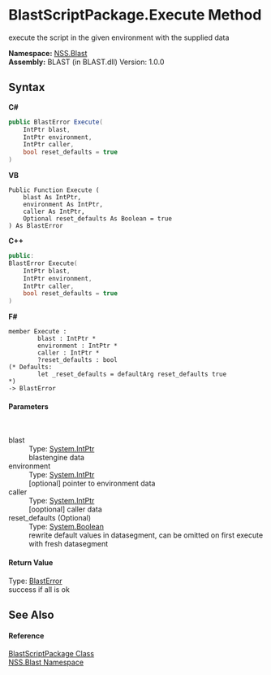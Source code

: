 # BlastScriptPackage.Execute Method 
 

execute the script in the given environment with the supplied data

**Namespace:**&nbsp;<a href="88b55311-4a89-0894-e27a-e157e443c7f7.md">NSS.Blast</a><br />**Assembly:**&nbsp;BLAST (in BLAST.dll) Version: 1.0.0

## Syntax

**C#**<br />
``` C#
public BlastError Execute(
	IntPtr blast,
	IntPtr environment,
	IntPtr caller,
	bool reset_defaults = true
)
```

**VB**<br />
``` VB
Public Function Execute ( 
	blast As IntPtr,
	environment As IntPtr,
	caller As IntPtr,
	Optional reset_defaults As Boolean = true
) As BlastError
```

**C++**<br />
``` C++
public:
BlastError Execute(
	IntPtr blast, 
	IntPtr environment, 
	IntPtr caller, 
	bool reset_defaults = true
)
```

**F#**<br />
``` F#
member Execute : 
        blast : IntPtr * 
        environment : IntPtr * 
        caller : IntPtr * 
        ?reset_defaults : bool 
(* Defaults:
        let _reset_defaults = defaultArg reset_defaults true
*)
-> BlastError 

```


#### Parameters
&nbsp;<dl><dt>blast</dt><dd>Type: <a href="https://docs.microsoft.com/dotnet/api/system.intptr" target="_blank" rel="noopener noreferrer">System.IntPtr</a><br />blastengine data</dd><dt>environment</dt><dd>Type: <a href="https://docs.microsoft.com/dotnet/api/system.intptr" target="_blank" rel="noopener noreferrer">System.IntPtr</a><br />[optional] pointer to environment data</dd><dt>caller</dt><dd>Type: <a href="https://docs.microsoft.com/dotnet/api/system.intptr" target="_blank" rel="noopener noreferrer">System.IntPtr</a><br />[ooptional] caller data</dd><dt>reset_defaults (Optional)</dt><dd>Type: <a href="https://docs.microsoft.com/dotnet/api/system.boolean" target="_blank" rel="noopener noreferrer">System.Boolean</a><br />rewrite default values in datasegment, can be omitted on first execute with fresh datasegment</dd></dl>

#### Return Value
Type: <a href="db8cb631-f3f7-e809-8853-bc1b825061a7.md">BlastError</a><br />success if all is ok

## See Also


#### Reference
<a href="334603e0-a0de-2aaa-4007-78f5dcc5dc51.md">BlastScriptPackage Class</a><br /><a href="88b55311-4a89-0894-e27a-e157e443c7f7.md">NSS.Blast Namespace</a><br />